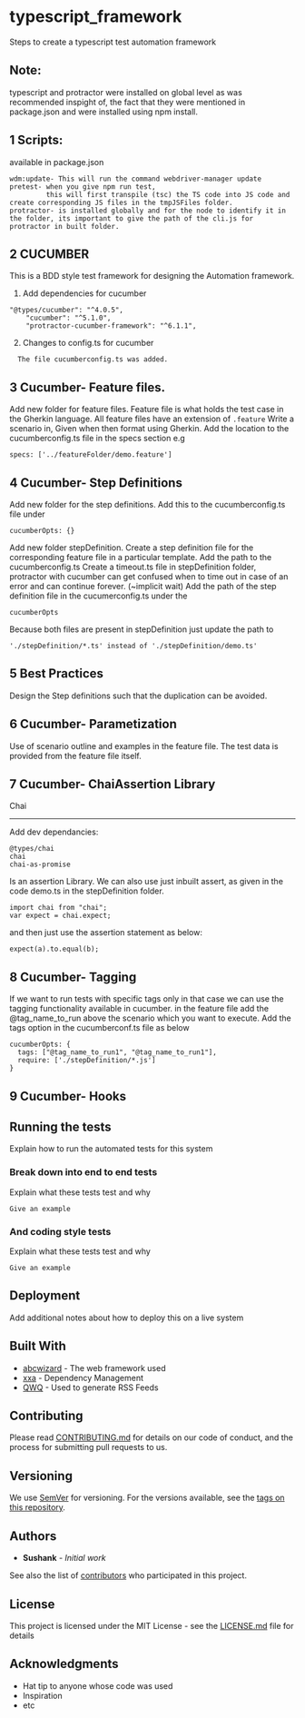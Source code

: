 # typescript_framework

Steps to create a typescript test automation framework

## Note:

typescript and protractor were installed on global level as was recommended inspight of, the fact that they were mentioned in package.json and were installed using npm install.

## 1 Scripts: 

available in package.json

```
wdm:update- This will run the command webdriver-manager update
pretest- when you give npm run test, 
         this will first transpile (tsc) the TS code into JS code and create corresponding JS files in the tmpJSFiles folder. 
protractor- is installed globally and for the node to identify it in the folder, its important to give the path of the cli.js for protractor in built folder.
```

## 2 CUCUMBER
This is a BDD style test framework for designing the Automation framework.

1. Add dependencies for cucumber

```
"@types/cucumber": "^4.0.5",
    "cucumber": "^5.1.0",
    "protractor-cucumber-framework": "^6.1.1",
```

2. Changes to config.ts for cucumber

```
  The file cucumberconfig.ts was added.
```

## 3 Cucumber- Feature files.
Add new folder for feature files.
Feature file is what holds the test case in the Gherkin language.
  All feature files have an extension of 
	```
	.feature
	```
Write a scenario in, Given when then format using Gherkin.
Add the location to the cucumberconfig.ts file in the specs section e.g 
```
specs: ['../featureFolder/demo.feature']
```

## 4 Cucumber- Step Definitions
Add new folder for the step definitions.
  Add this to the cucumberconfig.ts file under 
```
cucumberOpts: {}
```
  Add new folder stepDefinition.
  Create a step definition file for the corresponding feature file in a particular template.
  Add the path to the cucumberconfig.ts
  Create a timeout.ts file in stepDefinition folder, protractor with cucumber can get confused when to time out in case of an error and can continue forever. (~implicit wait)
  Add the path of the step definition file in the cucumerconfig.ts under the 
```
cucumberOpts
```
  Because both files are present in stepDefinition just update the path to 
```
'./stepDefinition/*.ts' instead of './stepDefinition/demo.ts'
```
## 5 Best Practices
  
Design the Step definitions such that the duplication can be avoided. 


## 6 Cucumber- Parametization
Use of scenario outline and examples in the feature file. 
The test data is provided from the feature file itself.

## 7 Cucumber- ChaiAssertion Library
  Chai
  ****
  Add dev dependancies:
  ```
  @types/chai
  chai
  chai-as-promise
  ```
  Is an assertion Library. We can also use just inbuilt assert, as given in the code demo.ts in the stepDefinition folder.
  ```
  import chai from "chai";
  var expect = chai.expect;
  ```
  and then just use the assertion statement as below:
  ```
  expect(a).to.equal(b); 
  ```
## 8 Cucumber- Tagging
If we want to run tests with specific tags only in that case we can use the tagging functionality available in cucumber.
in the feature file add the @tag_name_to_run above the scenario which you want to execute.
Add the tags option in the cucumberconf.ts file as below
```
cucumberOpts: {
  tags: ["@tag_name_to_run1", "@tag_name_to_run1"],
  require: ['./stepDefinition/*.js'] 
}
```

## 9 Cucumber- Hooks

## Running the tests

Explain how to run the automated tests for this system

### Break down into end to end tests

Explain what these tests test and why

```
Give an example
```

### And coding style tests

Explain what these tests test and why

```
Give an example
```

## Deployment

Add additional notes about how to deploy this on a live system

## Built With

* [abcwizard](http://www.abc.io/1.0.2/docs/) - The web framework used
* [xxa](https://axa.apache.org/) - Dependency Management
* [QWQ](https://QWQ.github.io/rome/) - Used to generate RSS Feeds

## Contributing

Please read [CONTRIBUTING.md](https://gist.github.com/PurpleBooth/b24679402957c63ec426) for details on our code of conduct, and the process for submitting pull requests to us.

## Versioning

We use [SemVer](http://semver.org/) for versioning. For the versions available, see the [tags on this repository](https://github.com/your/project/tags). 

## Authors

* **Sushank** - *Initial work*

See also the list of [contributors](https://github.com/your/project/contributors) who participated in this project.

## License

This project is licensed under the MIT License - see the [LICENSE.md](LICENSE.md) file for details

## Acknowledgments

* Hat tip to anyone whose code was used
* Inspiration
* etc
